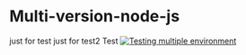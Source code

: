# Multi-version-node-js
just for test
just for test2
Test
[![Testing multiple environment](https://github.com/chandra-stack/Multi-version-node-js/actions/workflows/main.yml/badge.svg?branch=sprint34&event=workflow_dispatch)](https://github.com/chandra-stack/Multi-version-node-js/actions/workflows/main.yml)
